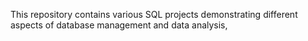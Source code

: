 This repository contains various SQL projects demonstrating different aspects of database management and data analysis,
